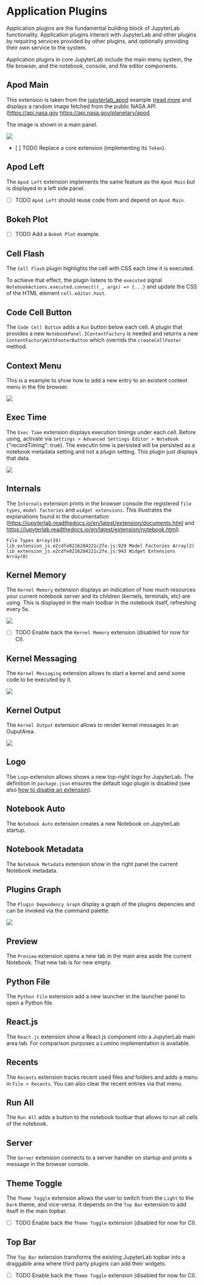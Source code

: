 # Application Plugins

Application plugins are the fundamental building block of JupyterLab functionality. Application plugins interact with JupyterLab and other plugins by requiring services provided by other plugins, and optionally providing their own service to the system.

Application plugins in core JupyterLab include the main menu system, the file browser, and the notebook, console, and file editor components.

## Apod Main

This extension is taken from the [jupyterlab_apod](https://github.com/jupyterlab/jupyterlab_apod) example ([read more](https://jupyterlab.readthedocs.io/en/latest/extension/extension_tutorial.html) and displays a random image fetched from the public NASA API (https://api.nasa.gov https://api.nasa.gov/planetary/apod.

The image is shown in a main panel.

![](https://jupyterlab.readthedocs.io/en/latest/_images/extension_tutorial_complete.png)

- [ ] TODO Replace a core extension (implementing its `Token`).

## Apod Left

The `Apod Left` extension implements the same feature as the `Apod Main` but is displayed in a left side panel.

- [ ] TODO `Apod Left` should reuse code from and depend on `Apod Main`.

## Bokeh Plot

- [ ] TODO Add a `Bokeh Plot` example.

## Cell Flash

The `Cell Flash` plugin highlights the cell with CSS each time it is executed.

To achieve that effect, the plugin listens to the `executed` signal `NotebookActions.executed.connect((_, args) => {...}` and update the CSS of the HTML element `cell.editor.host`.

## Code Cell Button

The `Code Cell Button` adds a `Run` button below each cell. A plugin that provides a new `NotebookPanel.IContentFactory` is needed and returns a new `ContentFactoryWithFooterButton` which overrids the `createCellFooter` method.

## Context Menu

This is a example to show how to add a new entry to an existent context menu in the file browser.

![](https://raw.githubusercontent.com/jupyterlab/extension-examples/master/context-menu/preview.gif)

## Exec Time

The `Exec Time` extension displays execution timings under each cell. Before using, activate via `Settings > Advanced Settings Editor > Notebook` {"recordTiming": true}. The executin time is persisted will be persisted as a notebook metadata setting and not a plugin setting. This plugin just displays that data.

![](https://raw.githubusercontent.com/deshaw/jupyterlab-execute-time/master/docs/execute-time-screenshot.png)

## Internals

The `Ìnternals` extension prints in the browser console the registered `file types`, `model factories` and `widget extensions`. This illustrates the explanations found in the documentation (https://jupyterlab.readthedocs.io/en/latest/extension/documents.html and https://jupyterlab.readthedocs.io/en/latest/extension/notebook.html).

```
File Types Array(19)
lib_extension_js.e2cdfe8216284221c2fe.js:929 Model Factories Array(2)
lib_extension_js.e2cdfe8216284221c2fe.js:943 Widget Extensions Array(0)
```

## Kernel Memory

The `Kernel Memory` extension displays an indication of how much resources your current notebook server and its children (kernels, terminals, etc) are using. This is displayed in the main toolbar in the notebook itself, refreshing every 5s.

![](https://raw.githubusercontent.com/jtpio/jupyter-resource-usage/master/screenshot.png)

- [ ] TODO Enable back the `Kernel Memory` extension (disabled for now for CI).

## Kernel Messaging

The `Kernel Messaging` extension allows to start a kernel and send some code to be executed by it.

![](https://raw.githubusercontent.com/jupyterlab/extension-examples/master/kernel-messaging/preview.gif)

## Kernel Output

The `Kernel Output` extension allows to render kernel messages in an OuputArea.

![](https://raw.githubusercontent.com/jupyterlab/extension-examples/master/kernel-output/preview.gif)

## Logo

Tbe `Logo` extension allows shows a new top-right logo for JupyterLab. The definition in `package.json` ensures the default logo plugin is disabled (see also [how to disable an extension](./faq.md#how-to-disable-an-extension)).

## Notebook Auto

The `Notebook Auto` extension creates a new Notebook on JupyterLab startup.

## Notebook Metadata

The `Notebook Metadata` extension show in the right panel the current Notebook metadata.

## Plugins Graph

The `Plugin Dependency Graph` display a graph of the plugins depencies and can be invoked via the command palette.

![](https://datalayer-jupyter-examples.s3.amazonaws.com/jupyterlab-extensions-example-plugins-graph.png)

## Preview

The `Preview` extension opens a new tab in the main area aside the current Notebook. That new tab is for new empty.

## Python File

The `Python File` extension add a new launcher in the launcher panel to open a Python file.

## React.js

The `React.js` extension show a React.js component into a JupyterLab main area tab. For comparison purposes a Lumino implementation is available.

## Recents

The `Recents` extension tracks recent used files and folders and adds a menu in `File > Recents`. You can also clear the recent entries via that menu.

## Run All

The `Run All` adds a button to the notebook toolbar that allows to run all cells of the notebook.

## Server

The `Server` extension connects to a server handler on startup and prints a message in the browser console.

## Theme Toggle

The `Theme Toggle` extension allows the user to switch from the `Light` to the `Dark` theme, and vice-versa. It depends on the `Top Bar` extension to add itself in the main topbar.

- [ ] TODO Enable back the `Theme Toggle` extension (disabled for now for CI).

## Top Bar

The `Top Bar` extension transforms the existing JupyterLab topbar into a draggable area where third party plugins can add their widgets.

- [ ] TODO Enable back the `Theme Toggle` extension (disabled for now for CI).
